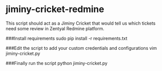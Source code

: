jiminy-cricket-redmine
======================

This script should act as a Jiminy Cricket that would tell us which tickets need some review in Zentyal Redmine platform.

###Install requirements
    sudo pip install -r requirements.txt


###Edit the script to add your custom credentials and configurations
    vim jiminy-cricket.py

###Finally run the script
    python jiminy-cricket.py
